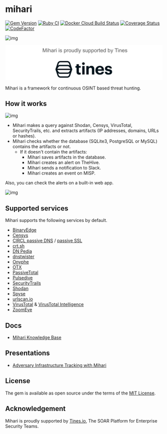 # mihari

[![Gem Version](https://badge.fury.io/rb/mihari.svg)](https://badge.fury.io/rb/mihari)
[![Ruby CI](https://github.com/ninoseki/mihari/actions/workflows/test.yml/badge.svg)](https://github.com/ninoseki/mihari/actions/workflows/test.yml)
[![Docker Cloud Build Status](https://img.shields.io/docker/cloud/build/ninoseki/mihari)](https://hub.docker.com/r/ninoseki/mihari)
[![Coverage Status](https://coveralls.io/repos/github/ninoseki/mihari/badge.svg?branch=master)](https://coveralls.io/github/ninoseki/mihari?branch=master)
[![CodeFactor](https://www.codefactor.io/repository/github/ninoseki/mihari/badge)](https://www.codefactor.io/repository/github/ninoseki/mihari)

![img](https://github.com/ninoseki/mihari/raw/master/images/logo.png)

[![](images/tines.png)](https://tines.io?utm_source=github&utm_medium=sponsorship&utm_campaign=ninoseki)

Mihari is a framework for continuous OSINT based threat hunting.

## How it works

![img](https://github.com/ninoseki/mihari/raw/master/images/overview.jpg)

- Mihari makes a query against Shodan, Censys, VirusTotal, SecurityTrails, etc. and extracts artifacts (IP addresses, domains, URLs or hashes).
- Mihari checks whether the database (SQLite3, PostgreSQL or MySQL) contains the artifacts or not.
  - If it doesn't contain the artifacts:
    - Mihari saves artifacts in the database.
    - Mihari creates an alert on TheHive.
    - Mihari sends a notification to Slack.
    - Mihari creates an event on MISP.

Also, you can check the alerts on a built-in web app.

![img](https://github.com/ninoseki/mihari/raw/master/images/web_alerts.png)

## Supported services

Mihari supports the following services by default.

- [BinaryEdge](https://www.binaryedge.io/)
- [Censys](http://censys.io)
- [CIRCL passive DNS](https://www.circl.lu/services/passive-dns/) / [passive SSL](https://www.circl.lu/services/passive-ssl/)
- [crt.sh](https://crt.sh/)
- [DN Pedia](https://dnpedia.com/)
- [dnstwister](https://dnstwister.report/)
- [Onyphe](https://onyphe.io)
- [OTX](https://otx.alienvault.com/)
- [PassiveTotal](https://community.riskiq.com/)
- [Pulsedive](https://pulsedive.com/)
- [SecurityTrails](https://securitytrails.com/)
- [Shodan](https://shodan.io)
- [Spyse](https://spyse.com)
- [urlscan.io](https://urlscan.io)
- [VirusTotal](http://virustotal.com) & [VirusTotal Intelligence](https://www.virustotal.com/gui/intelligence-overview)
- [ZoomEye](https://zoomeye.org)

## Docs

- [Mihari Knowledge Base](https://www.notion.so/Mihari-Knowledge-Base-266994ff61204428ba6cfcebe40b0bd1)

## Presentations

- [Adversary Infrastructure Tracking with Mihari](https://ninoseki.github.io/presentations/Adversary%20Infrastructure%20Tracking%20with%20Mihari.pdf)

## License

The gem is available as open source under the terms of the [MIT License](https://opensource.org/licenses/MIT).

## Acknowledgement

Mihari is proudly supported by [Tines.io](https://tines.io?utm_source=github&utm_medium=sponsorship&utm_campaign=ninoseki), The SOAR Platform for Enterprise Security Teams.
